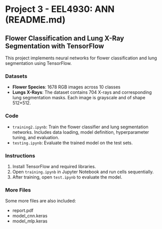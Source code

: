 # Project 3 - EEL4930: ANN (README.md)

## Flower Classification and Lung X-Ray Segmentation with TensorFlow

This project implements neural networks for flower classification and lung segmentation using TensorFlow.

### Datasets

- **Flower Species**: 1678 RGB images across 10 classes
- **Lungs X-Rays**: The dataset contains 704 X-rays and corresponding lung segmentation masks. Each image is grayscale and of shape 512×512.

### Code

- `training2.ipynb`: Train the flower classifier and lung segmentation networks. Includes data loading, model definition, hyperparameter tuning, and evaluation.
- `testing.ipynb`: Evaluate the trained model on the test sets.

### Instructions

1. Install TensorFlow and required libraries.
2. Open `training.ipynb` in Jupyter Notebook and run cells sequentially.
3. After training, open `test.ipynb` to evaluate the model.

### More Files
Some more files are also included:
- report.pdf
- model_cnn.keras
- model_mlp.keras
